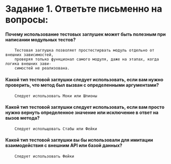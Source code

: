 # Задание 1. Ответьте письменно на вопросы:

#### Почему использование тестовых заглушек может быть полезным при написании модульных тестов?
        
        Тестовая заглушка позволяет простестирвать модуль отдельно от внешних зависимостей,
        проверяя только функционал самого модуля, даже на этапах, когда логика внешних зави-
        симостей не реализована.

#### Какой тип тестовой заглушки следует использовать, если вам нужно проверить, что метод был вызван с определенными аргументами?

        Следует использовать Моки или Шпионы

#### Какой тип тестовой заглушки следует использовать, если вам просто нужно вернуть определенное значение или исключение в ответ на вызов метода?

        Следует испольщовать Стабы или Фейки

#### Какой тип тестовой заглушки вы бы использовали для имитации  взаимодействия с внешним API или базой данных?

        Следует использовать Фейки